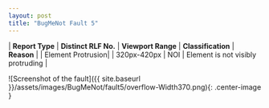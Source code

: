 ```yaml
---
layout: post
title: "BugMeNot Fault 5"
---
```

| **Report Type** | **Distinct RLF No.** | **Viewport Range** | **Classification** | **Reason** |
| Element Protrusion|  | 320px-420px | NOI | Element is not visibly protruding | 

![Screenshot of the fault]({{ site.baseurl }}/assets/images/BugMeNot/fault5/overflow-Width370.png){: .center-image }